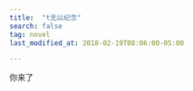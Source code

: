 ```yaml
---
title:  "t无以纪念"
search: false
tag: novel
last_modified_at: 2018-02-19T08:06:00-05:00

---
```




你来了